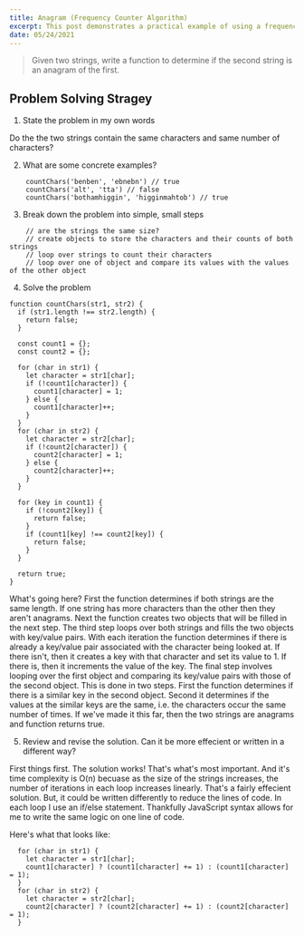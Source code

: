 ```yaml
---
title: Anagram (Frequency Counter Algorithm)
excerpt: This post demonstrates a practical example of using a frequency counter. In it I go over how to determine if two strings are anagrams by counting the number and value of characters in each string.
date: 05/24/2021
---
```


> Given two strings, write a function to determine if the second string is an anagram of the first.

## Problem Solving Stragey

1. State the problem in my own words

Do the the two strings contain the same characters and same number of characters?

2. What are some concrete examples?

```
    countChars('benben', 'ebnebn') // true
    countChars('alt', 'tta') // false
    countChars('bothamhiggin', 'higginmahtob') // true
```

3. Break down the problem into simple, small steps

```
    // are the strings the same size?
    // create objects to store the characters and their counts of both strings
    // loop over strings to count their characters
    // loop over one of object and compare its values with the values of the other object
```

4. Solve the problem

```
function countChars(str1, str2) {
  if (str1.length !== str2.length) {
    return false;
  }

  const count1 = {};
  const count2 = {};

  for (char in str1) {
    let character = str1[char];
    if (!count1[character]) {
      count1[character] = 1;
    } else {
      count1[character]++;
    }
  }
  for (char in str2) {
    let character = str2[char];
    if (!count2[character]) {
      count2[character] = 1;
    } else {
      count2[character]++;
    }
  }

  for (key in count1) {
    if (!count2[key]) {
      return false;
    }
    if (count1[key] !== count2[key]) {
      return false;
    }
  }

  return true;
}
```

What's going here? First the function determines if both strings are the same length. If one string has more characters than the other then they aren't anagrams. Next the function creates two objects that will be filled in the next step. The third step loops over both strings and fills the two objects with key/value pairs. With each iteration the function determines if there is already a key/value pair associated with the character being looked at. If there isn't, then it creates a key with that character and set its value to 1. If there is, then it increments the value of the key. The final step involves looping over the first object and comparing its key/value pairs with those of the second object. This is done in two steps. First the function determines if there is a similar key in the second object. Second it determines if the values at the similar keys are the same, i.e. the characters occur the same number of times. If we've made it this far, then the two strings are anagrams and function returns true.

5. Review and revise the solution. Can it be more effecient or written in a different way?

First things first. The solution works! That's what's most important. And it's time complexity is O(n) becuase as the size of the strings increases, the number of iterations in each loop increases linearly. That's a fairly effecient solution. But, it could be written differently to reduce the lines of code. In each loop I use an if/else statement. Thankfully JavaScript syntax allows for me to write the same logic on one line of code.

Here's what that looks like:

```
  for (char in str1) {
    let character = str1[char];
    count1[character] ? (count1[character] += 1) : (count1[character] = 1);
  }
  for (char in str2) {
    let character = str2[char];
    count2[character] ? (count2[character] += 1) : (count2[character] = 1);
  }
```
